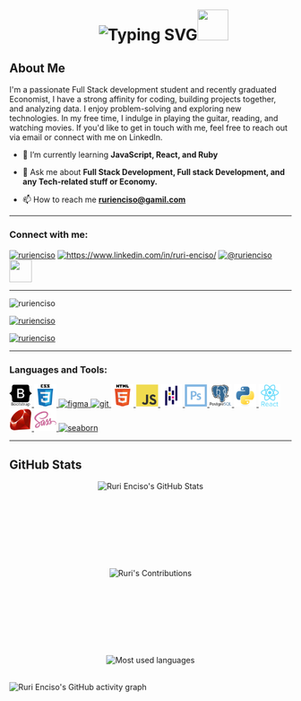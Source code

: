 <h1 align="center">&nbsp;&nbsp;&nbsp;&nbsp;&nbsp;&nbsp;&nbsp;<img src="https://readme-typing-svg.demolab.com?font=Fira+Code&weight=500&size=30&pause=1000&color=0CFFD2&center=true&vCenter=true&width=435&lines=Hi there! 👋 %2C+I'm+Ruri!" alt="Typing SVG" /><img src="https://emojis.slackmojis.com/emojis/images/1531849430/4246/blob-sunglasses.gif?1531849430" height="55px" width="55px"></h1>

## About Me

I'm a passionate Full Stack development student and recently graduated Economist,  I have a strong affinity for coding, building projects together, and analyzing data. I enjoy problem-solving and exploring new technologies. In my free time, I indulge in playing the guitar, reading, and watching movies. If you'd like to get in touch with me, feel free to reach out via email or connect with me on LinkedIn.

- 🌱 I’m currently learning **JavaScript, React, and Ruby**

- 💬 Ask me about **Full Stack Development, Full stack Development, and any Tech-related stuff or Economy.**

- 📫 How to reach me **rurienciso@gamil.com**

<hr>
<h3 align="left">Connect with me:</h3>
<p align="left">
<a href="https://twitter.com/rurienciso" target="blank"><img align="center" src="https://raw.githubusercontent.com/rahuldkjain/github-profile-readme-generator/master/src/images/icons/Social/twitter.svg" alt="rurienciso" height="30" width="40" /></a>
<a href="https://linkedin.com/in/https://www.linkedin.com/in/ruri-enciso/" target="blank"><img align="center" src="https://raw.githubusercontent.com/rahuldkjain/github-profile-readme-generator/master/src/images/icons/Social/linked-in-alt.svg" alt="https://www.linkedin.com/in/ruri-enciso/" height="30" width="40" /></a>
<a href="https://medium.com/@rurienciso" target="blank"><img align="center" src="https://raw.githubusercontent.com/rahuldkjain/github-profile-readme-generator/master/src/images/icons/Social/medium.svg" alt="@rurienciso" height="30" width="40" /></a>
<a href="mailto:rurienciso@gmail.com" target="_blank"><img  align="center"  src="https://img.icons8.com/doodle/2x/gmail.png"  height="40"  width="40" /></a> 
</p>
<hr>

<p align="left"> <img src="https://komarev.com/ghpvc/?username=rurienciso&label=Profile%20views&color=0e75b6&style=flat" alt="rurienciso" /> </p>

<p align="left"> <a href="https://github.com/ryo-ma/github-profile-trophy"><img src="https://github-profile-trophy.vercel.app/?username=rurienciso" alt="rurienciso" /></a> </p>

<p align="left"> <a href="https://twitter.com/rurienciso" target="blank"><img src="https://img.shields.io/twitter/follow/rurienciso?logo=twitter&style=for-the-badge" alt="rurienciso" /></a> </p>
<hr>
<h3 align="left">Languages and Tools:</h3>
<p align="left"> <a href="https://getbootstrap.com" target="_blank" rel="noreferrer"> <img src="https://raw.githubusercontent.com/devicons/devicon/master/icons/bootstrap/bootstrap-plain-wordmark.svg" alt="bootstrap" width="40" height="40"/> </a> <a href="https://www.w3schools.com/css/" target="_blank" rel="noreferrer"> <img src="https://raw.githubusercontent.com/devicons/devicon/master/icons/css3/css3-original-wordmark.svg" alt="css3" width="40" height="40"/> </a> <a href="https://www.figma.com/" target="_blank" rel="noreferrer"> <img src="https://www.vectorlogo.zone/logos/figma/figma-icon.svg" alt="figma" width="40" height="40"/> </a> <a href="https://git-scm.com/" target="_blank" rel="noreferrer"> <img src="https://www.vectorlogo.zone/logos/git-scm/git-scm-icon.svg" alt="git" width="40" height="40"/> </a> <a href="https://www.w3.org/html/" target="_blank" rel="noreferrer"> <img src="https://raw.githubusercontent.com/devicons/devicon/master/icons/html5/html5-original-wordmark.svg" alt="html5" width="40" height="40"/> </a> <a href="https://developer.mozilla.org/en-US/docs/Web/JavaScript" target="_blank" rel="noreferrer"> <img src="https://raw.githubusercontent.com/devicons/devicon/master/icons/javascript/javascript-original.svg" alt="javascript" width="40" height="40"/> </a> <a href="https://pandas.pydata.org/" target="_blank" rel="noreferrer"> <img src="https://raw.githubusercontent.com/devicons/devicon/2ae2a900d2f041da66e950e4d48052658d850630/icons/pandas/pandas-original.svg" alt="pandas" width="40" height="40"/> </a> <a href="https://www.photoshop.com/en" target="_blank" rel="noreferrer"> <img src="https://raw.githubusercontent.com/devicons/devicon/master/icons/photoshop/photoshop-line.svg" alt="photoshop" width="40" height="40"/> </a> <a href="https://www.postgresql.org" target="_blank" rel="noreferrer"> <img src="https://raw.githubusercontent.com/devicons/devicon/master/icons/postgresql/postgresql-original-wordmark.svg" alt="postgresql" width="40" height="40"/> </a> <a href="https://www.python.org" target="_blank" rel="noreferrer"> <img src="https://raw.githubusercontent.com/devicons/devicon/master/icons/python/python-original.svg" alt="python" width="40" height="40"/> </a> <a href="https://reactjs.org/" target="_blank" rel="noreferrer"> <img src="https://raw.githubusercontent.com/devicons/devicon/master/icons/react/react-original-wordmark.svg" alt="react" width="40" height="40"/> </a> <a href="https://www.ruby-lang.org/en/" target="_blank" rel="noreferrer"> <img src="https://raw.githubusercontent.com/devicons/devicon/master/icons/ruby/ruby-original.svg" alt="ruby" width="40" height="40"/> </a> <a href="https://sass-lang.com" target="_blank" rel="noreferrer"> <img src="https://raw.githubusercontent.com/devicons/devicon/master/icons/sass/sass-original.svg" alt="sass" width="40" height="40"/> </a> <a href="https://seaborn.pydata.org/" target="_blank" rel="noreferrer"> <img src="https://seaborn.pydata.org/_images/logo-mark-lightbg.svg" alt="seaborn" width="40" height="40"/> </a> </p>
<hr>

## GitHub Stats

<div align="center">
  <div style="display: flex; flex-direction: column; align-items: center;">
    <img src="https://github-readme-stats.vercel.app/api?username=RuriEnciso&show_icons=true&hide_border=true&title_color=f65ee0&icon_color=1495ff&text_color=0CFFD2&bg_color=0c002e" alt="Ruri Enciso's GitHub Stats" height="155"/>
    <img src="https://github-readme-streak-stats.herokuapp.com?user=RuriEnciso&hide_border=true&ring=f65ee0&sideNums=f65ee0&stroke=1495ff&background=0c002e&sideLabels=0cffd2&dates=1495ff&fire=1495ff&currStreakLabel=0cffd2&currStreakNum=0cffd2&date_format=M%20j%5B%2C%20Y%5D" alt="Ruri's Contributions" height="155"/>
    <img src="https://github-readme-stats.vercel.app/api/top-langs/?username=RuriEnciso&bg_color=0c002e&title_color=f65ee0&text_color=0CFFD2&icon_color=1495ff&langs_count=6&layout=compact" alt="Most used languages" style="border: none;">
  </div>
</div>


<br>
 
![Ruri Enciso's GitHub activity graph](https://github-readme-activity-graph.vercel.app/graph?username=RuriEnciso&bg_color=0c002e&color=0CFFD2&line=f65ee0&point=1495ff&area=true&hide_border=true)
<br>


<div align="center">
  
</div>


